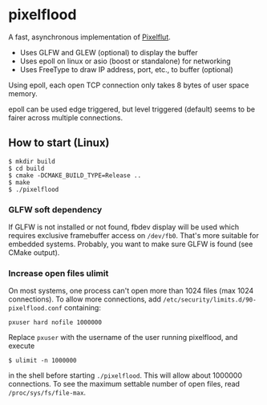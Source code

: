 # pixelflood

A fast, asynchronous implementation of [Pixelflut](https://cccgoe.de/wiki/Pixelflut).

- Uses GLFW and GLEW (optional) to display the buffer
- Uses epoll on linux or asio (boost or standalone) for networking
- Uses FreeType to draw IP address, port, etc., to buffer (optional)

Using epoll, each open TCP connection only takes 8 bytes of user space memory.

epoll can be used edge triggered, but level triggered (default) seems to be fairer across multiple connections.

## How to start (Linux)
```
$ mkdir build
$ cd build
$ cmake -DCMAKE_BUILD_TYPE=Release ..
$ make
$ ./pixelflood
```

### GLFW soft dependency
If GLFW is not installed or not found, fbdev display will be used which requires exclusive framebuffer access on `/dev/fb0`. That's more suitable for embedded systems. Probably, you want to make sure GLFW is found (see CMake output).

### Increase open files ulimit
On most systems, one process can't open more than 1024 files (max 1024 connections). To allow more connections, add `/etc/security/limits.d/90-pixelflood.conf` containing:
```
pxuser hard nofile 1000000
```
Replace `pxuser` with the username of the user running pixelflood, and execute
```
$ ulimit -n 1000000
```
in the shell before starting `./pixelflood`. This will allow about 1000000 connections. To see the maximum settable number of open files, read `/proc/sys/fs/file-max`.
